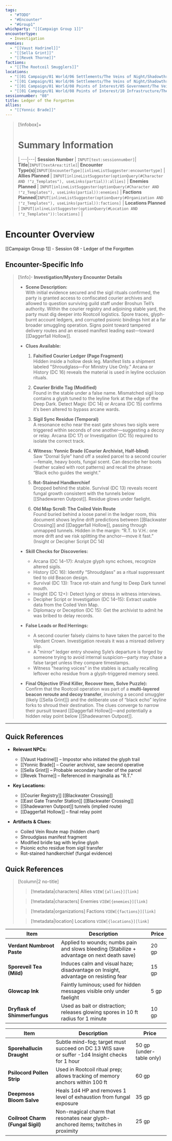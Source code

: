 ```yaml
---
tags:
  - "#TODO"
  - "#Encounter"
  - "#Group1"
whichparty: "[[Campaign Group 1]]"
encountertype:
  - Investigation
enemies:
  - "[[Vaust Hadrinel]]"
  - "[[Sella Grint]]"
  - "[[Revek Thorne]]"
factions:
  - "[[The Rootcoil Smugglers]]"
locations:
  - "[[01 Campaign/01 World/06 Settlements/The Veins of Night/Shadowthread Warrens/Blackwater Crossing.md|Blackwater Crossing]]"
  - "[[01 Campaign/01 World/06 Settlements/The Veins of Night/Shadowthread Warrens/Daggerfall Hollow.md|Daggerfall Hollow]]"
  - "[[01 Campaign/01 World/08 Points of Interest/05 Government/The Veins of Night/Shadowthread Warrens/Blackwater Crossing/East Gate Transfer Station.md|East Gate Transfer Station]]"
  - "[[01 Campaign/01 World/08 Points of Interest/10 Infrastructure/The Veins of Night/Shadowthread Warrens/Blackwater Crossing/Courier Registry.md|Courier Registry]]"
sessionnumber: "08"
title: Ledger of the Forgotten
allies:
  - "[[Yonnic Brade]]"
---
```

> [!infobox]+
> # Summary Information
>  |
> ---|---|
> **Session Number** | `INPUT[text:sessionnumber]`|
> **Title**|`INPUT[textArea:title]`|
> **Encounter Type(s)**|`INPUT[EncounterType][inlineListSuggester:encountertype]` |
> **Allies Planned** | `INPUT[inlineListSuggester(optionQuery(#Character AND !"z_Templates"), useLinks(partial)):allies]` |
> **Enemies Planned** | `INPUT[inlineListSuggester(optionQuery(#Character AND !"z_Templates"), useLinks(partial)):enemies]` |
> **Factions Planned**|`INPUT[inlineListSuggester(optionQuery(#Organization AND !"z_Templates"), useLinks(partial)):factions]` |
> **Locations Planned** | `INPUT[inlineListSuggester(optionQuery(#Location AND !"z_Templates")):locations]` |

# Encounter  Overview
[[Campaign Group 1]] - Session 08 -  Ledger of the Forgotten

## Encounter-Specific Info
> [!info]- **Investigation/Mystery Encounter Details**
> - **Scene Description:**  
>   With initial evidence secured and the sigil rituals confirmed, the party is granted access to confiscated courier archives and allowed to question surviving guild staff under Broshun Tell’s authority. Within the courier registry and adjoining stable yard, the party must dig deeper into Rootcoil logistics. Spore traces, glyph-burnt account ledgers, and corrupted psionic bindings hint at a far broader smuggling operation. Signs point toward tampered delivery routes and an erased manifest leading east—toward [[Daggerfall Hollow]].
>
> - **Clues Available:**  
>   1. **Falsified Courier Ledger (Page Fragment)**  
>      Hidden inside a hollow desk leg. Manifest lists a shipment labeled "Shroudglass—For Ministry Use Only." Arcana or History (DC 16) reveals the material is used in leyline occlusion rituals.  
>   
>   2. **Courier Bridle Tag (Modified)**  
>      Found in the stable under a false name. Mismatched sigil loop contains a glyph tuned to the leyline fork at the edge of the Deep Dark. Detect Magic (DC 14) or Arcana (DC 15) confirms it’s been altered to bypass arcane wards.  
>   
>   3. **Sigil Sync Residue (Temporal)**  
>      A resonance echo near the east gate shows two sigils were triggered within seconds of one another—suggesting a decoy or relay. Arcana (DC 17) or Investigation (DC 15) required to isolate the correct track.  
>   
>   4. **Witness: Yonnic Brade (Courier Archivist, Half-blind)**  
>      Saw “Dornal Syle” hand off a sealed parcel to a second courier—female, heavy boots, fungal scent. Can describe her boots (leather scaled with root patterns) and recall the phrase: “Black echo guides the weight.”  
>   
>   5. **Rot-Stained Handkerchief**  
>      Dropped behind the stable. Survival (DC 13) reveals recent fungal growth consistent with the tunnels below [[Shadewarren Outpost]]. Residue glows under faelight.  
>   
>   6. **Old Map Scroll: The Coiled Vein Route**  
>      Found buried behind a loose panel in the ledger room, this document shows leyline drift predictions between [[Blackwater Crossing]] and [[Daggerfall Hollow]], passing through unmapped tunnels. Hidden in the margin: “R.T. to V.H.: one more drift and we risk splitting the anchor—move it fast.” (Insight or Decipher Script DC 14)
>
> - **Skill Checks for Discoveries:**  
>   - Arcana (DC 14–17): Analyze glyph sync echoes, recognize altered sigils.  
>   - History (DC 16): Identify “Shroudglass” as a ritual suppressant tied to old Beacon design.  
>   - Survival (DC 13): Trace rot-stain and fungi to Deep Dark tunnel mouth.  
>   - Insight (DC 12+): Detect lying or stress in witness interviews.  
>   - Decipher Script or Investigation (DC 14–15): Extract usable data from the Coiled Vein Map.  
>   - Diplomacy or Deception (DC 15): Get the archivist to admit he was bribed to delay records.
>
> - **False Leads or Red Herrings:**  
>   - A second courier falsely claims to have taken the parcel to the Verdant Crown. Investigation reveals it was a misread delivery slip.  
>   - A "mirror" ledger entry showing Syle’s departure is forged by someone trying to avoid internal suspicion—party may chase a false target unless they compare timestamps.  
>   - Witness "hearing voices" in the stables is actually recalling leftover echo residue from a glyph-triggered memory seed.
>
> - **Final Objective (Find Killer, Recover Item, Solve Puzzle):**  
>   Confirm that the Rootcoil operation was part of a **multi-layered beacon reroute and decoy transfer**, involving a second smuggler (likely [[Sella Grint]]) and the deliberate use of “black echo” leyline forks to shroud their destination. The clues converge to narrow their pursuit toward [[Daggerfall Hollow]]—and potentially a hidden relay point below [[Shadewarren Outpost]].

---

## Quick References

- **Relevant NPCs:**  
  - [[Vaust Hadrinel]] – Impostor who initiated the glyph trail  
  - [[Yonnic Brade]] – Courier archivist, saw second operative  
  - [[Sella Grint]] – Probable secondary handler of the parcel  
  - [[Revek Thorne]] – Referenced in marginalia as "R.T."

- **Key Locations:**  
  - [[Courier Registry]] [[Blackwater Crossing]]  
  - [[East Gate Transfer Station]]  [[Blackwater Crossing]]  
  - [[Shadewarren Outpost]] tunnels (implied route)  
  - [[Daggerfall Hollow]] – final relay point

- **Artifacts & Clues:**  
  - Coiled Vein Route map (hidden chart)  
  - Shroudglass manifest fragment  
  - Modified bridle tag with leyline glyph  
  - Psionic echo residue from sigil transfer  
  - Rot-stained handkerchief (fungal evidence)


## Quick References

> [!column|2 no-title]
>> [!metadata|characters] Allies
>> `VIEW[{allies}][link]`
>
>> [!metadata|characters] Enemies
>> `VIEW[{enemies}][link]`
>
>> [!metadata|organizations] Factions
>> `VIEW[{factions}][link]`
>
>> [!metadata|location] Locations
>> `VIEW[{locations}][link]`

|Item|Description|Price|
|---|---|---|
|**Verdant Numbroot Paste**|Applied to wounds; numbs pain and slows bleeding (Stabilize + advantage on next death save)|20 gp|
|**Sporeveil Tea (Mild)**|Induces calm and visual haze; disadvantage on Insight, advantage on resisting fear|15 gp|
|**Glowcap Ink**|Faintly luminous; used for hidden messages visible only under faelight|5 gp|
|**Dryflask of Shimmerfungus**|Used as bait or distraction; releases glowing spores in 10 ft radius for 1 minute|10 gp|

|Item|Description|Price|
|---|---|---|
|**Sporehallucin Draught**|Subtle mind-fog; target must succeed on DC 13 WIS save or suffer -1d4 Insight checks for 1 hour|50 gp (under-table only)|
|**Psilocord Pollen Strip**|Used in Rootcoil ritual prep; allows tracking of memory anchors within 100 ft|60 gp|
|**Deepmoss Bloom Salve**|Heals 1d4 HP and removes 1 level of exhaustion from fungal exposure|35 gp|
|**Coilroot Charm (Fungal Sigil)**|Non-magical charm that resonates near glyph-anchored items; twitches in proximity|25 gp|